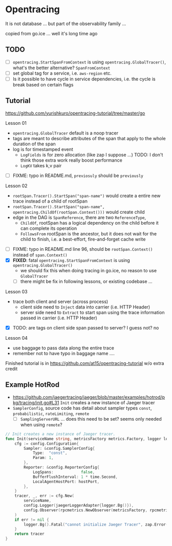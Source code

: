 # Opentracing

It is not database ... but part of the observability family ...

copied from go.ice ... well it's long time ago

## TODO

- [ ] `opentracing.StartSpanFromContext` is using `opentracing.GlobalTracer()`, what's the better alternative? `SpanFromContext`
- [ ] set global tag for a service, i.e. `aws-region` etc.
- [ ] Is it possible to have cycle in service dependencies, i.e. the cycle is break based on certain flags

## Tutorial

https://github.com/yurishkuro/opentracing-tutorial/tree/master/go

Lesson 01

- `opentracing.GlobalTracer` default is a noop tracer
- tags are meant to describe attributes of the span that apply to the whole duration of the span
- log is for timestamped event
  - `LogFields` is for zero allocation (like zap I suppose ...) TODO: I don't think those extra work really boost performance
  - `LogKV` takes k,v pair
- [ ] FIXME: typo in README.md, `previosuly` should be `previously`

Lesson 02

- `rootSpan.Tracer().StartSpan("span-name")` would create a entire new trace instead of a child of rootSpan
- `rootSpan.Tracer().StartSpan("span-name", opentracing.ChildOf(rootSpan.Context()))` would create child
- edge in the DAG is `SpanReference`, there are two `ReferenceType`, 
  - `ChildOf`, rootSpan has a logical dependency on the child before it can complete its operation
  - `FollowsFrom` rootSpan is the ancestor, but it does not wait for the child to finish, i.e. a best-effort, fire-and-forget cache write
- [ ] FIXME: typo in README.md line 96, should be `rootSpan.Context()` instead of `span.Context()`
- [x] **FIXED**: fatal `opentracing.StartSpanFromContext` is using `opentracing.GlobalTracer()`
  - we should fix this when doing tracing in go.ice, no reason to use `GlobalTracer`
  - [ ] there might be fix in following lessons, or existing codebase ...
 
Lesson 03

- trace both client and server (across process)
  - client side need to `Inject` data into carrier (i.e. HTTP Header)
  - server side need to `Extract` to start span using the trace information passed in carrier (i.e. HTTP Header)
- [x] TODO: are tags on client side span passed to server? I guess not? no

Lesson 04

- use baggage to pass data along the entire trace
- remember not to have typo in baggage name ....

Finished tutorial is in https://github.com/at15/opentracing-tutorial w/o extra credit

## Example HotRod

- https://github.com/jaegertracing/jaeger/blob/master/examples/hotrod/pkg/tracing/init.go#L31 `Init` creates a new instance of Jaeger tracer
- `SamplerConfig`, source code has detail about sampler types `const`, `probabilistic`, `rateLimiting`, `remote`
  - [ ] `SamplingServerURL` ... does this need to be set? seems only needed when using `remote`?

````go
// Init creates a new instance of Jaeger tracer.
func Init(serviceName string, metricsFactory metrics.Factory, logger log.Factory, hostPort string) opentracing.Tracer {
	cfg := config.Configuration{
		Sampler: &config.SamplerConfig{
			Type:  "const",
			Param: 1,
		},
		Reporter: &config.ReporterConfig{
			LogSpans:            false,
			BufferFlushInterval: 1 * time.Second,
			LocalAgentHostPort: hostPort,
		},
	}
	tracer, _, err := cfg.New(
		serviceName,
		config.Logger(jaegerLoggerAdapter{logger.Bg()}),
		config.Observer(rpcmetrics.NewObserver(metricsFactory, rpcmetrics.DefaultNameNormalizer)),
	)
	if err != nil {
		logger.Bg().Fatal("cannot initialize Jaeger Tracer", zap.Error(err))
	}
	return tracer
}
````